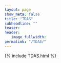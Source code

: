 ```yaml
---
layout: page
show_meta: false
title: "TDAS"
subheadline: ""
teaser: 
header:
   image_fullwidth: 
permalink: "/TDAS/"
---
```


{% include TDAS.html %}